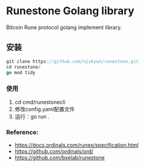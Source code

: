 # Runestone Golang library

Bitcoin Rune protocol golang implement library.

## 安装
 
```go
git clone https://github.com/njskyun/runestone.git
cd runestone/
go mod tidy
```
### 使用
1. cd cmd/runestonecli
2. 修改config.yaml配置文件
3. 运行：go run .

  

### Reference:

* https://docs.ordinals.com/runes/specification.html
* https://github.com/ordinals/ord/
* https://github.com/bxelab/runestone
